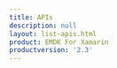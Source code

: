 ```yaml
---
title: APIs
description: null
layout: list-apis.html
product: EMDK For Xamarin
productversion: '2.3'
---
```


















